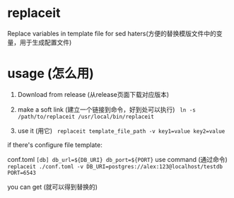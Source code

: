 # replaceit
Replace variables in template file for sed haters(方便的替换模版文件中的变量，用于生成配置文件)

# usage (怎么用)

1. Download from release (从release页面下载对应版本)
   
2. make a soft link (建立一个链接到命令，好到处可以执行)
    ` ln -s /path/to/replaceit /usr/local/bin/replaceit`
   
3. use it (用它)
    ` replaceit template_file_path -v key1=value key2=value`

if there's configure file template:

conf.toml
    `
    [db]
    db_url=${DB_URI}
    db_port=${PORT}
    `
use command (通过命令) `replaceit ./conf.toml -v DB_URI=postgres://alex:123@localhost/testdb PORT=6543`

you can get (就可以得到替换的)


